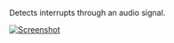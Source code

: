 Detects interrupts through an audio signal.

[![Screenshot](https://s3.amazonaws.com/mike-projects/Audio+Inerrupt+Detector/AudioInterruptDetectorSC.png)](https://s3.amazonaws.com/mike-projects/Audio+Inerrupt+Detector/AudioInterruptDetectorSC.png)
